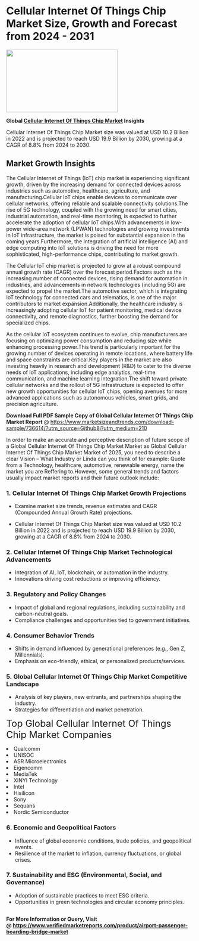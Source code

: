 <H1>Cellular Internet Of Things Chip Market Size, Growth and Forecast from 2024 - 2031</H1><img class="aligncenter size-medium wp-image-584254" src="https://thirdeyenews.in/wp-content/uploads/2024/09/Global-Market-Research-300x168.jpeg" alt="" width="300" height="168" /><p><strong>Global&nbsp;<a href="https://www.marketsizeandtrends.com/download-sample/736614/?utm_source=Github8j?utm_medium=210">Cellular Internet Of Things Chip Market</a> Insights</strong></p><p>Cellular Internet Of Things Chip Market size was valued at USD 10.2 Billion in 2022 and is projected to reach USD 19.9 Billion by 2030, growing at a CAGR of 8.8% from 2024 to 2030.</p><p><h2>Market Growth Insights</h2> <p>The Cellular Internet of Things (IoT) chip market is experiencing significant growth, driven by the increasing demand for connected devices across industries such as automotive, healthcare, agriculture, and manufacturing.Cellular IoT chips enable devices to communicate over cellular networks, offering reliable and scalable connectivity solutions.The rise of 5G technology, coupled with the growing need for smart cities, industrial automation, and real-time monitoring, is expected to further accelerate the adoption of cellular IoT chips.With advancements in low-power wide-area network (LPWAN) technologies and growing investments in IoT infrastructure, the market is poised for substantial expansion in the coming years.Furthermore, the integration of artificial intelligence (AI) and edge computing into IoT solutions is driving the need for more sophisticated, high-performance chips, contributing to market growth.</p> <p>The Cellular IoT chip market is projected to grow at a robust compound annual growth rate (CAGR) over the forecast period.Factors such as the increasing number of connected devices, rising demand for automation in industries, and advancements in network technologies (including 5G) are expected to propel the market.The automotive sector, which is integrating IoT technology for connected cars and telematics, is one of the major contributors to market expansion.Additionally, the healthcare industry is increasingly adopting cellular IoT for patient monitoring, medical device connectivity, and remote diagnostics, further boosting the demand for specialized chips.</p> <p>As the cellular IoT ecosystem continues to evolve, chip manufacturers are focusing on optimizing power consumption and reducing size while enhancing processing power.This trend is particularly important for the growing number of devices operating in remote locations, where battery life and space constraints are critical.Key players in the market are also investing heavily in research and development (R&D) to cater to the diverse needs of IoT applications, including edge analytics, real-time communication, and machine learning integration.The shift toward private cellular networks and the rollout of 5G infrastructure is expected to offer new growth opportunities for cellular IoT chips, opening avenues for more advanced applications such as autonomous vehicles, smart grids, and precision agriculture.</p> <p><span class=""><strong>Download Full PDF Sample Copy of Global Cellular Internet Of Things Chip Market Report</strong> @ <a href="https://www.marketsizeandtrends.com/download-sample/736614/?utm_source=Github8j?utm_medium=210" target="_blank">https://www.marketsizeandtrends.com/download-sample/736614/?utm_source=Github8j?utm_medium=210</a></span></p><p>In order to make an accurate and perceptive description of future scope of a Global&nbsp;Cellular Internet Of Things Chip Market Market as Global&nbsp;Cellular Internet Of Things Chip Market Market of 2025, you need to describe a clear Vision &ndash; What Industry or Linda can you think of for example: Quote from a Technology, healthcare, automotive, renewable energy, name the market you are Reffering to.However, some general trends and factors usually impact market reports and their future outlook include:</p><h3>1.&nbsp;<strong>Cellular Internet Of Things Chip Market Growth Projections</strong></h3><ul><li>Examine market size trends, revenue estimates and CAGR (Compounded Annual Growth Rate) projections.</li><li><p>Cellular Internet Of Things Chip Market size was valued at USD 10.2 Billion in 2022 and is projected to reach USD 19.9 Billion by 2030, growing at a CAGR of 8.8% from 2024 to 2030.</p></li></ul><h3>2.&nbsp;<strong>Cellular Internet Of Things Chip Market Technological Advancements</strong></h3><ul><li>Integration of AI, IoT, blockchain, or automation in the industry.</li><li>Innovations driving cost reductions or improving efficiency.</li></ul><h3>3.&nbsp;<strong>Regulatory and Policy Changes</strong></h3><ul><li>Impact of global and regional regulations, including sustainability and carbon-neutral goals.</li><li>Compliance challenges and opportunities tied to government initiatives.</li></ul><h3>4.&nbsp;<strong>Consumer Behavior Trends</strong></h3><ul><li>Shifts in demand influenced by generational preferences (e.g., Gen Z, Millennials).</li><li>Emphasis on eco-friendly, ethical, or personalized products/services.</li></ul><h3>5.&nbsp;<strong>Global Cellular Internet Of Things Chip Market Competitive Landscape</strong></h3><ul><li>Analysis of key players, new entrants, and partnerships shaping the industry.</li><li>Strategies for differentiation and market penetration.</li></ul><p data-pm-slice="1 1 []"><span style="color: inherit; font-family: inherit; font-size: 25px;">Top Global Cellular Internet Of Things Chip Market Companies</span></p><div class="" data-test-id=""><p><li>Qualcomm</li><li> UNISOC</li><li> ASR Microelectronics</li><li> Eigencomm</li><li> MediaTek</li><li> XINYI Technology</li><li> Intel</li><li> Hisilicon</li><li> Sony</li><li> Sequans</li><li> Nordic Semiconductor</li></p></div><h3>6.&nbsp;<strong>Economic and Geopolitical Factors</strong></h3><ul><li>Influence of global economic conditions, trade policies, and geopolitical events.</li><li>Resilience of the market to inflation, currency fluctuations, or global crises.</li></ul><h3>7.&nbsp;<strong>Sustainability and ESG (Environmental, Social, and Governance)</strong></h3><ul><li>Adoption of sustainable practices to meet ESG criteria.</li><li>Opportunities in green technologies and circular economy principles.</li></ul><h2><strong style="font-size: 14px;">For More Information or Query, Visit @&nbsp;</strong><a style="background-color: #ffffff; font-size: 14px;" href="https://www.marketsizeandtrends.com/report/cellular-internet-of-things-chip-market/" target="_blank">https://www.verifiedmarketreports.com/product/airport-passenger-boarding-bridge-market</a></h2>